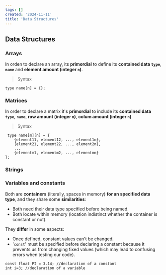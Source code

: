 ```yaml
---
tags: []
created: '2024-11-11'
title: 'Data Structures'
---
```


## Data Structures
### Arrays 
In orden to declare an array, its **primordial** to define its **contained data `type`**, **`name`** and **element amount (integer `n`)**.
> Syntax 
```
type name[n] = {};
```
### Matrices
In order to declare a matrix it's **primordial** to include its **contained data `type`**, **`name`**, **row amount (integer `m`)**, **colum amount (integer `n`)** 
> Syntax
```
 type name[m][n] = {
    {element11, element12, ..., element1n},
    {element21, element22, ..., element2n},
    ...
    {elementm1, elementm2, ..., elementmn}
};
```
### Strings
### Variables and constants
Both are **containers** (literally, spaces in memory) **for an specified data type**, and they share some **similarities**:

- Both need their data type specified before being named.
- Both locate within memory (location indistinct whether the container is constant or not).

They **differ** in some aspects:

- Once defined, constant values can't be changed.
- '`const`' must be specified before declaring a constant because it prevents us from changing fixed values (which may lead to confusing errors when testing our code).

```
const float PI = 3.14; //declaration of a constant
int i=3; //declaration of a variable
```